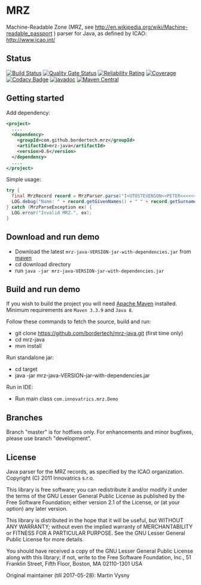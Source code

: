 # MRZ

Machine-Readable Zone (MRZ, see http://en.wikipedia.org/wiki/Machine-readable_passport ) parser for Java, as defined by ICAO: http://www.icao.int/

## Status

[![Build Status](https://travis-ci.com/BorderTech/mrz-java.svg?branch=master)](https://travis-ci.com/BorderTech/mrz-java)
[![Quality Gate Status](https://sonarcloud.io/api/project_badges/measure?project=bordertech-mrz-java&metric=alert_status)](https://sonarcloud.io/dashboard?id=bordertech-mrz-java)
[![Reliability Rating](https://sonarcloud.io/api/project_badges/measure?project=bordertech-mrz-java&metric=reliability_rating)](https://sonarcloud.io/dashboard?id=bordertech-mrz-java)
[![Coverage](https://sonarcloud.io/api/project_badges/measure?project=bordertech-mrz-java&metric=coverage)](https://sonarcloud.io/dashboard?id=bordertech-mrz-java)
[![Codacy Badge](https://app.codacy.com/project/badge/Grade/6c7067bc7882480abdae338befb41e11)](https://www.codacy.com/gh/BorderTech/mrz-java?utm_source=github.com&amp;utm_medium=referral&amp;utm_content=BorderTech/mrz-java&amp;utm_campaign=Badge_Grade)
[![javadoc](https://javadoc.io/badge2/com.github.bordertech.mrz/mrz-java/javadoc.svg)](https://javadoc.io/doc/com.github.bordertech.mrz/mrz-java)
[![Maven Central](https://img.shields.io/maven-central/v/com.github.bordertech.mrz/mrz-java.svg?label=Maven%20Central)](https://search.maven.org/search?q=g:%22com.github.bordertech.mrz%22%20AND%20a:%22mrz-java%22)

## Getting started

Add dependency:

``` xml
<project>
  ....
  <dependency>
    <groupId>com.github.bordertech.mrz</groupId>
    <artifactId>mrz-java</artifactId>
    <version>0.6</version>
  </dependency>
  ....
</project>
```

Simple usage:

``` java
try {
  final MrzRecord record = MrzParser.parse("I<UTOSTEVENSON<<PETER<<<<<<<<<<<<<<<\nD231458907UTO3407127M9507122<<<<<<<2");
  LOG.debug("Name: " + record.getGivenNames() + " " + record.getSurname());
} catch (MrzParseException ex) {
  LOG.error("Invalid MRZ.", ex);
}
```

## Download and run demo

* Download the latest `mrz-java-VERSION-jar-with-dependencies.jar` from [maven](https://repo1.maven.org/maven2/com/github/bordertech/mrz/mrz-java)
* cd download directory
* run `java -jar mrz-java-VERSION-jar-with-dependencies.jar`

## Build and run demo

If you wish to build the project you will need [Apache Maven](https://maven.apache.org/) installed. Minimum requirements are `Maven 3.3.9` and `Java 8`.

Follow these commands to fetch the source, build and run:

* git clone https://github.com/bordertech/mrz-java.git (first time only)
* cd mrz-java
* mvn install

Run standalone jar:

* cd target
* java -jar mrz-java-VERSION-jar-with-dependencies.jar

Run in IDE:

* Run main class `com.innovatrics.mrz.Demo`

## Branches

Branch "master" is for hotfixes only. For enhancements and minor bugfixes, please use branch "development".

## License
  Java parser for the MRZ records, as specified by the ICAO organization.
  Copyright (C) 2011 Innovatrics s.r.o.

  This library is free software; you can redistribute it and/or
  modify it under the terms of the GNU Lesser General Public
  License as published by the Free Software Foundation; either
  version 2.1 of the License, or (at your option) any later version.

  This library is distributed in the hope that it will be useful,
  but WITHOUT ANY WARRANTY; without even the implied warranty of
  MERCHANTABILITY or FITNESS FOR A PARTICULAR PURPOSE.  See the GNU
  Lesser General Public License for more details.

  You should have received a copy of the GNU Lesser General Public
  License along with this library; if not, write to the Free Software
  Foundation, Inc., 51 Franklin Street, Fifth Floor, Boston, MA  02110-1301  USA

Original maintainer (till 2017-05-28): Martin Vysny
